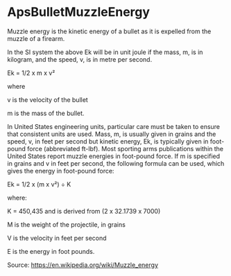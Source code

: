 # ApsBulletMuzzleEnergy
Muzzle energy is the kinetic energy of a bullet as it is expelled from the muzzle of a firearm.

In the SI system the above Ek will be in unit joule if the mass, m, is in kilogram, and the speed, v, is in metre per second.

Ek = 1/2 x m x v²

where

v is the velocity of the bullet

m is the mass of the bullet.


In United States engineering units, particular care must be taken to ensure that consistent units are used.
Mass, m, is usually given in grains and the speed, v, in feet per second but kinetic energy, Ek, is typically given in foot-pound force (abbreviated ft-lbf). Most sporting arms publications within the United States report muzzle energies in foot-pound force. If m is specified in grains and v in feet per second, the following formula can be used, which gives the energy in foot-pound force:

Ek = 1/2 x (m x v²) ÷ K

where:

K = 450,435 and is derived from (2 x 32.1739 x 7000)

M is the weight of the projectile, in grains

V is the velocity in feet per second

E is the energy in foot pounds.

Source: https://en.wikipedia.org/wiki/Muzzle_energy
